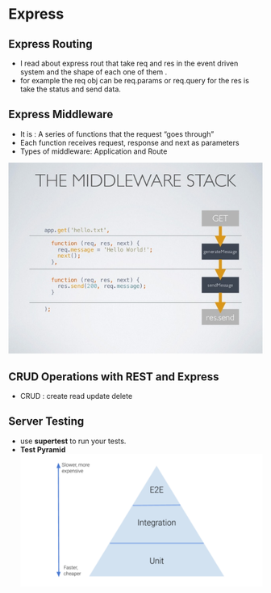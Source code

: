 # Express

## Express Routing

- I read about express rout that take req and res in the event driven system 
and the shape of each one of them .
- for example the req obj can be req.params or req.query for the res is take the status and send data.

## Express Middleware

- It is : A series of functions that the request “goes through”
- Each function receives request, response and next as parameters
- Types of middleware: Application and Route

![Image](img/middleware.jpg)

## CRUD Operations with REST and Express

- CRUD : create read update delete

## Server Testing
 
 - use **supertest** to run your tests.
 - **Test Pyramid**
![Image](img/test.png)
